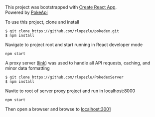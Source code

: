 This project was bootstrapped with [Create React App](https://github.com/facebookincubator/create-react-app).  
Powered by [PokeApi](https://pokeapi.co/)

To use this project, clone and install

```
$ git clone https://github.com/rlopezlu/pokedex.git  
$ npm install
```

Navigate to project root and start running in React developer mode

```
npm start
```

A proxy server ([link](https://github.com/rlopezlu/PokedexServer)) was used to handle all API requests, caching, and minor data formatting

```
$ git clone https://github.com/rlopezlu/PokedexServer
$ npm install
```
Navite to root of server proxy project and run in localhost:8000 

```
npm start
```

Then open a browser and browse to [localhost:3001](localhost:3000)
